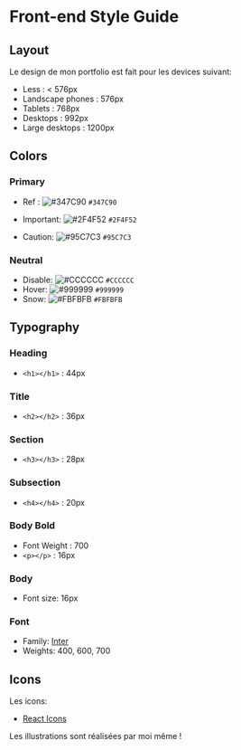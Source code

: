 # Front-end Style Guide

## Layout

Le design de mon portfolio est fait pour les devices suivant:

- Less : < 576px
- Landscape phones : 576px
- Tablets : 768px
- Desktops : 992px
- Large desktops : 1200px

## Colors

### Primary

- Ref : ![#347C90](https://via.placeholder.com/15/347C90/000000?text=+) `#347C90`

- Important: ![#2F4F52](https://via.placeholder.com/15/2F4F52/000000?text=+) `#2F4F52`
- Caution: ![#95C7C3](https://via.placeholder.com/15/95C7C3/000000?text=+) `#95C7C3`

### Neutral

- Disable: ![#CCCCCC](https://via.placeholder.com/15/CCCCCC/000000?text=+) `#CCCCCC`
- Hover: ![#999999](https://via.placeholder.com/15/999999/000000?text=+) `#999999`
- Snow: ![#FBFBFB](https://via.placeholder.com/15/FBFBFB/000000?text=+) `#FBFBFB`

## Typography

### Heading

- `<h1></h1>` : 44px

### Title

- `<h2></h2>` : 36px

### Section

- `<h3></h3>` : 28px

### Subsection

- `<h4></h4>` : 20px

### Body Bold

- Font Weight : 700
- `<p></p>` : 16px

### Body

- Font size: 16px

### Font

- Family: [Inter](https://fonts.google.com/specimen/Inter?query=inter)
- Weights: 400, 600, 700

## Icons

Les icons:

- [React Icons](https://react-icons.github.io/react-icons/)

Les illustrations sont réalisées par moi même !